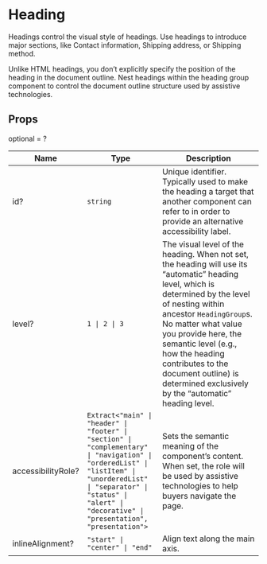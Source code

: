 # Heading

Headings control the visual style of headings. Use headings to introduce major
sections, like Contact information, Shipping address, or Shipping method.

Unlike HTML headings, you don’t explicitly specify the position of the heading in the
document outline. Nest headings within the heading group component to control
the document outline structure used by assistive technologies.

## Props
optional = ?

| Name | Type | Description |
| --- | --- | --- |
| id? | <code>string</code> | Unique identifier. Typically used to make the heading a target that another component can refer to in order to provide an alternative accessibility label.  |
| level? | <code>1 &#124; 2 &#124; 3</code> | The visual level of the heading. When not set, the heading will use its “automatic” heading level, which is determined by the level of nesting within ancestor `HeadingGroup`s. No matter what value you provide here, the semantic level (e.g., how the heading contributes to the document outline) is determined exclusively by the “automatic” heading level.  |
| accessibilityRole? | <code>Extract<<wbr>"main" &#124; "header" &#124; "footer" &#124; "section" &#124; "complementary" &#124; "navigation" &#124; "orderedList" &#124; "listItem" &#124; "unorderedList" &#124; "separator" &#124; "status" &#124; "alert" &#124; "decorative" &#124; "presentation", "presentation"<wbr>></code> | Sets the semantic meaning of the component’s content. When set, the role will be used by assistive technologies to help buyers navigate the page.  |
| inlineAlignment? | <code>"start" &#124; "center" &#124; "end"</code> | Align text along the main axis.  |